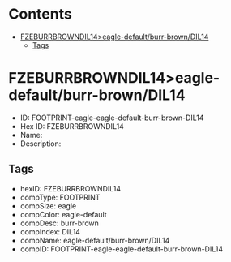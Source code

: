 



Contents
========

* [FZEBURRBROWNDIL14>eagle-default/burr-brown/DIL14](#fzeburrbrowndil14eagle-defaultburr-browndil14)
	* [Tags](#tags)

# FZEBURRBROWNDIL14>eagle-default/burr-brown/DIL14

- ID: FOOTPRINT-eagle-eagle-default-burr-brown-DIL14
- Hex ID: FZEBURRBROWNDIL14
- Name: 
- Description: 

## Tags

- hexID: FZEBURRBROWNDIL14
- oompType: FOOTPRINT
- oompSize: eagle
- oompColor: eagle-default
- oompDesc: burr-brown
- oompIndex: DIL14
- oompName: eagle-default/burr-brown/DIL14
- oompID: FOOTPRINT-eagle-eagle-default-burr-brown-DIL14
